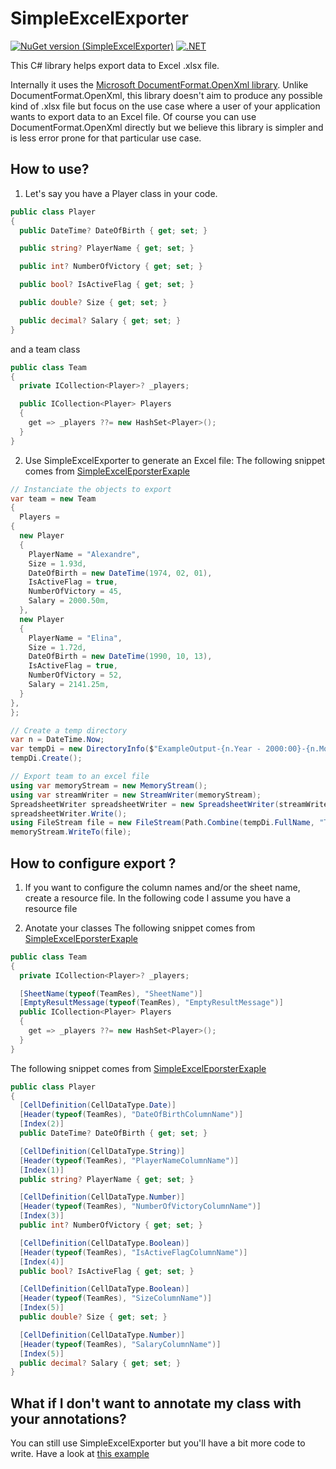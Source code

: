# SimpleExcelExporter

[![NuGet version (SimpleExcelExporter)](https://img.shields.io/nuget/v/SimpleExcelExporter.svg?style=flat-square)](https://www.nuget.org/packages/SimpleexcelExporter/)
[![.NET](https://github.com/Prothesis-Dental-Solutions/SimpleExcelExporter/actions/workflows/dotnet.yml/badge.svg)](https://github.com/Prothesis-Dental-Solutions/SimpleExcelExporter/actions/workflows/dotnet.yml)

This C# library helps export data to Excel .xlsx file.

Internally it uses the [Microsoft DocumentFormat.OpenXml library](https://github.com/OfficeDev/Open-XML-SDK). Unlike DocumentFormat.OpenXml, this library doesn't aim to produce any possible kind of .xlsx file but focus on the use case where a user of your application wants to export data to an Excel file. Of course you can use DocumentFormat.OpenXml directly but we believe this library is simpler and is less error prone for that particular use case.

## How to use?
1. Let's say you have a Player class in your code.
``` C#
public class Player
{
  public DateTime? DateOfBirth { get; set; }

  public string? PlayerName { get; set; }

  public int? NumberOfVictory { get; set; }

  public bool? IsActiveFlag { get; set; }

  public double? Size { get; set; }

  public decimal? Salary { get; set; }
}
```
and a team class
``` C#
public class Team
{
  private ICollection<Player>? _players;

  public ICollection<Player> Players
  {
    get => _players ??= new HashSet<Player>();
  }
}
```

2. Use SimpleExcelExporter to generate an Excel file:
The following snippet comes from [SimpleExcelEporsterExaple](https://github.com/Prothesis-Dental-Solutions/SimpleExcelExporterExample/blob/b7a3b184892f83370b8d937dffd824c7f82b0b06/Program.cs#L1-L42)
``` C#
// Instanciate the objects to export
var team = new Team
{
  Players =
{
  new Player
  {
    PlayerName = "Alexandre",
    Size = 1.93d,
    DateOfBirth = new DateTime(1974, 02, 01),
    IsActiveFlag = true,
    NumberOfVictory = 45,
    Salary = 2000.50m,
  },
  new Player
  {
    PlayerName = "Elina",
    Size = 1.72d,
    DateOfBirth = new DateTime(1990, 10, 13),
    IsActiveFlag = true,
    NumberOfVictory = 52,
    Salary = 2141.25m,
  }
},
};

// Create a temp directory
var n = DateTime.Now;
var tempDi = new DirectoryInfo($"ExampleOutput-{n.Year - 2000:00}-{n.Month:00}-{n.Day:00}-{n.Hour:00}{n.Minute:00}{n.Second:00}");
tempDi.Create();

// Export team to an excel file
using var memoryStream = new MemoryStream();
using var streamWriter = new StreamWriter(memoryStream);
SpreadsheetWriter spreadsheetWriter = new SpreadsheetWriter(streamWriter.BaseStream, team);
spreadsheetWriter.Write();
using FileStream file = new FileStream(Path.Combine(tempDi.FullName, "Team.xlsx"), FileMode.Create, FileAccess.Write);
memoryStream.WriteTo(file);
```

## How to configure export ?
1. If you want to configure the column names and/or the sheet name, create a resource file.
In the following code I assume you have a resource file 

2. Anotate your classes
The following snippet comes from [SimpleExcelEporsterExaple](https://github.com/Prothesis-Dental-Solutions/SimpleExcelExporterExample/blob/b7a3b184892f83370b8d937dffd824c7f82b0b06/Team.cs#L1-L16)
``` C#
public class Team
{
  private ICollection<Player>? _players;

  [SheetName(typeof(TeamRes), "SheetName")]
  [EmptyResultMessage(typeof(TeamRes), "EmptyResultMessage")]
  public ICollection<Player> Players
  {
    get => _players ??= new HashSet<Player>();
  }
}
```

The following snippet comes from [SimpleExcelEporsterExaple](https://github.com/Prothesis-Dental-Solutions/SimpleExcelExporterExample/blob/b7a3b184892f83370b8d937dffd824c7f82b0b06/Player.cs#L6-L37)
``` C#
public class Player
{
  [CellDefinition(CellDataType.Date)]
  [Header(typeof(TeamRes), "DateOfBirthColumnName")]
  [Index(2)]
  public DateTime? DateOfBirth { get; set; }

  [CellDefinition(CellDataType.String)]
  [Header(typeof(TeamRes), "PlayerNameColumnName")]
  [Index(1)]
  public string? PlayerName { get; set; }

  [CellDefinition(CellDataType.Number)]
  [Header(typeof(TeamRes), "NumberOfVictoryColumnName")]
  [Index(3)]
  public int? NumberOfVictory { get; set; }

  [CellDefinition(CellDataType.Boolean)]
  [Header(typeof(TeamRes), "IsActiveFlagColumnName")]
  [Index(4)]
  public bool? IsActiveFlag { get; set; }

  [CellDefinition(CellDataType.Boolean)]
  [Header(typeof(TeamRes), "SizeColumnName")]
  [Index(5)]
  public double? Size { get; set; }

  [CellDefinition(CellDataType.Number)]
  [Header(typeof(TeamRes), "SalaryColumnName")]
  [Index(5)]
  public decimal? Salary { get; set; }
}
```

## What if I don't want to annotate my class with your annotations?
You can still use SimpleExcelExporter but you'll have a bit more code to write. Have a look at [this example](https://github.com/Prothesis-Dental-Solutions/SimpleExcelExporter/blob/dda3b06649b6ec9e4126c0f5af743c931c048595/src/ConsoleApp/Program.cs#L211-L274)
